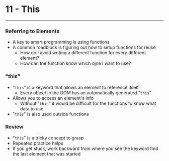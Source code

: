 #  11 - This

---

### Referring to Elements
- A key to smart programming is using functions 
- A common roadblock is figuring out how to setup functions for reuse
    - How do I avoid writing a different function for every different element?
    - How can the function know which ojne I want to use?

### "this"
- "`this`" is a keyword that allows an element to reference itself
    - Every object in the DOM has an automatically generated "`this`"
- Allows you to access an element's info
    - Without "`this`" it would be difficult for the functions to know what data to use
- "`this`" is also used outside functions

### Review
- "`this`" is a tricky concept to grasp
- Repeated practice helps
- If you get stuck, work backward from where you see the keyword find the last element that was started